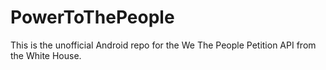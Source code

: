 # PowerToThePeople
This is the unofficial Android repo for the We The People Petition API from the White House.
